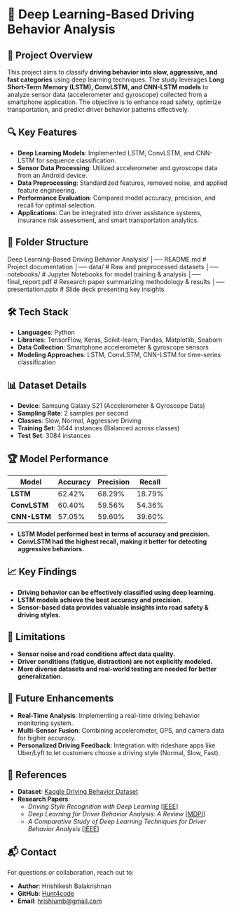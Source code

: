 # 🚗 Deep Learning-Based Driving Behavior Analysis

## 📌 Project Overview
This project aims to classify **driving behavior into slow, aggressive, and fast categories** using deep learning techniques. The study leverages **Long Short-Term Memory (LSTM), ConvLSTM, and CNN-LSTM models** to analyze sensor data (accelerometer and gyroscope) collected from a smartphone application. The objective is to enhance road safety, optimize transportation, and predict driver behavior patterns effectively.

## 🔍 Key Features
- **Deep Learning Models**: Implemented LSTM, ConvLSTM, and CNN-LSTM for sequence classification.
- **Sensor Data Processing**: Utilized accelerometer and gyroscope data from an Android device.
- **Data Preprocessing**: Standardized features, removed noise, and applied feature engineering.
- **Performance Evaluation**: Compared model accuracy, precision, and recall for optimal selection.
- **Applications**: Can be integrated into driver assistance systems, insurance risk assessment, and smart transportation analytics.

## 📂 Folder Structure
Deep Learning-Based Driving Behavior Analysis/
│── README.md            # Project documentation
│── data/                # Raw and preprocessed datasets
│── notebooks/           # Jupyter Notebooks for model training & analysis
│── final_report.pdf     # Research paper summarizing methodology & results
│── presentation.pptx    # Slide deck presenting key insights


## 🛠 Tech Stack
- **Languages**: Python
- **Libraries**: TensorFlow, Keras, Scikit-learn, Pandas, Matplotlib, Seaborn
- **Data Collection**: Smartphone accelerometer & gyroscope sensors
- **Modeling Approaches**: LSTM, ConvLSTM, CNN-LSTM for time-series classification

## 📊 Dataset Details
- **Device**: Samsung Galaxy S21 (Accelerometer & Gyroscope Data)
- **Sampling Rate**: 2 samples per second
- **Classes**: Slow, Normal, Aggressive Driving
- **Training Set**: 3644 instances (Balanced across classes)
- **Test Set**: 3084 instances

## 🏆 Model Performance
| Model       | Accuracy | Precision | Recall  |
|------------|----------|----------|--------|
| **LSTM**    | 62.42%   | 68.29%   | 18.79% |
| **ConvLSTM** | 60.40%   | 59.56%   | 54.36% |
| **CNN-LSTM** | 57.05%   | 59.60%   | 39.60% |

- **LSTM Model performed best in terms of accuracy and precision.**
- **ConvLSTM had the highest recall, making it better for detecting aggressive behaviors.**

## 📈 Key Findings
- **Driving behavior can be effectively classified using deep learning.**
- **LSTM models achieve the best accuracy and precision.**
- **Sensor-based data provides valuable insights into road safety & driving styles.**

## 🛑 Limitations
- **Sensor noise and road conditions affect data quality.**
- **Driver conditions (fatigue, distraction) are not explicitly modeled.**
- **More diverse datasets and real-world testing are needed for better generalization.**

## 🔮 Future Enhancements
- **Real-Time Analysis**: Implementing a real-time driving behavior monitoring system.
- **Multi-Sensor Fusion**: Combining accelerometer, GPS, and camera data for higher accuracy.
- **Personalized Driving Feedback**: Integration with rideshare apps like Uber/Lyft to let customers choose a driving style (Normal, Slow, Fast).

## 📜 References
- **Dataset**: [Kaggle Driving Behavior Dataset](https://www.kaggle.com/datasets/outofskills/driving-behavior)
- **Research Papers**:
  - *Driving Style Recognition with Deep Learning* [[IEEE](https://ieeexplore.ieee.org/document/8547731)]
  - *Deep Learning for Driver Behavior Analysis: A Review* [[MDPI](https://www.mdpi.com/1424-8220/19/24/5536/htm)]
  - *A Comparative Study of Deep Learning Techniques for Driver Behavior Analysis* [[IEEE](https://ieeexplore.ieee.org/document/8693267)]

## 📬 Contact
For questions or collaboration, reach out to:
- **Author**: Hrishikesh Balakrishnan
- **GitHub**: [Hunt4code](https://github.com/Hunt4code)
- **Email**: hrishiumb@gmail.com
